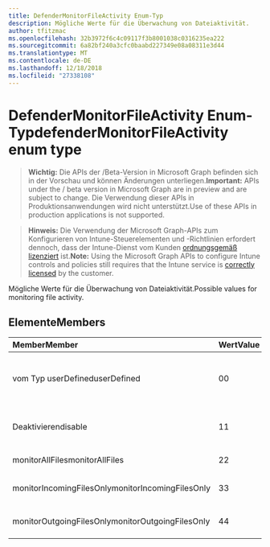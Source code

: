 ```yaml
---
title: DefenderMonitorFileActivity Enum-Typ
description: Mögliche Werte für die Überwachung von Dateiaktivität.
author: tfitzmac
ms.openlocfilehash: 32b3972f6c4c09117f3b8001038c0316235ea222
ms.sourcegitcommit: 6a82bf240a3cfc0baabd227349e08a08311e3d44
ms.translationtype: MT
ms.contentlocale: de-DE
ms.lasthandoff: 12/18/2018
ms.locfileid: "27338108"
---
```

# <a name="defendermonitorfileactivity-enum-type"></a><span data-ttu-id="af46f-103">DefenderMonitorFileActivity Enum-Typ</span><span class="sxs-lookup"><span data-stu-id="af46f-103">defenderMonitorFileActivity enum type</span></span>

> <span data-ttu-id="af46f-104">**Wichtig:** Die APIs der /Beta-Version in Microsoft Graph befinden sich in der Vorschau und können Änderungen unterliegen.</span><span class="sxs-lookup"><span data-stu-id="af46f-104">**Important:** APIs under the / beta version in Microsoft Graph are in preview and are subject to change.</span></span> <span data-ttu-id="af46f-105">Die Verwendung dieser APIs in Produktionsanwendungen wird nicht unterstützt.</span><span class="sxs-lookup"><span data-stu-id="af46f-105">Use of these APIs in production applications is not supported.</span></span>

> <span data-ttu-id="af46f-106">**Hinweis:** Die Verwendung der Microsoft Graph-APIs zum Konfigurieren von Intune-Steuerelementen und -Richtlinien erfordert dennoch, dass der Intune-Dienst vom Kunden [ordnungsgemäß lizenziert](https://go.microsoft.com/fwlink/?linkid=839381) ist.</span><span class="sxs-lookup"><span data-stu-id="af46f-106">**Note:** Using the Microsoft Graph APIs to configure Intune controls and policies still requires that the Intune service is [correctly licensed](https://go.microsoft.com/fwlink/?linkid=839381) by the customer.</span></span>

<span data-ttu-id="af46f-107">Mögliche Werte für die Überwachung von Dateiaktivität.</span><span class="sxs-lookup"><span data-stu-id="af46f-107">Possible values for monitoring file activity.</span></span>
## <a name="members"></a><span data-ttu-id="af46f-108">Elemente</span><span class="sxs-lookup"><span data-stu-id="af46f-108">Members</span></span>
|<span data-ttu-id="af46f-109">Member</span><span class="sxs-lookup"><span data-stu-id="af46f-109">Member</span></span>|<span data-ttu-id="af46f-110">Wert</span><span class="sxs-lookup"><span data-stu-id="af46f-110">Value</span></span>|<span data-ttu-id="af46f-111">Beschreibung</span><span class="sxs-lookup"><span data-stu-id="af46f-111">Description</span></span>|
|:---|:---|:---|
|<span data-ttu-id="af46f-112">vom Typ userDefined</span><span class="sxs-lookup"><span data-stu-id="af46f-112">userDefined</span></span>|<span data-ttu-id="af46f-113">0</span><span class="sxs-lookup"><span data-stu-id="af46f-113">0</span></span>|<span data-ttu-id="af46f-114">User-Defined, Standardwert, keine beabsichtigt.</span><span class="sxs-lookup"><span data-stu-id="af46f-114">User Defined, default value, no intent.</span></span>|
|<span data-ttu-id="af46f-115">Deaktivieren</span><span class="sxs-lookup"><span data-stu-id="af46f-115">disable</span></span>|<span data-ttu-id="af46f-116">1</span><span class="sxs-lookup"><span data-stu-id="af46f-116">1</span></span>|<span data-ttu-id="af46f-117">Überwachen der Dateiaktivität zu deaktivieren.</span><span class="sxs-lookup"><span data-stu-id="af46f-117">Disable monitoring file activity.</span></span>|
|<span data-ttu-id="af46f-118">monitorAllFiles</span><span class="sxs-lookup"><span data-stu-id="af46f-118">monitorAllFiles</span></span>|<span data-ttu-id="af46f-119">2</span><span class="sxs-lookup"><span data-stu-id="af46f-119">2</span></span>|<span data-ttu-id="af46f-120">Überwachen Sie alle Dateien.</span><span class="sxs-lookup"><span data-stu-id="af46f-120">Monitor all files.</span></span>|
|<span data-ttu-id="af46f-121">monitorIncomingFilesOnly</span><span class="sxs-lookup"><span data-stu-id="af46f-121">monitorIncomingFilesOnly</span></span>|<span data-ttu-id="af46f-122">3</span><span class="sxs-lookup"><span data-stu-id="af46f-122">3</span></span>| <span data-ttu-id="af46f-123">Nur eingehende Dateien zu überwachen.</span><span class="sxs-lookup"><span data-stu-id="af46f-123">Monitor incoming files only.</span></span>|
|<span data-ttu-id="af46f-124">monitorOutgoingFilesOnly</span><span class="sxs-lookup"><span data-stu-id="af46f-124">monitorOutgoingFilesOnly</span></span>|<span data-ttu-id="af46f-125">4</span><span class="sxs-lookup"><span data-stu-id="af46f-125">4</span></span>|<span data-ttu-id="af46f-126">Nur ausgehende Dateien zu überwachen.</span><span class="sxs-lookup"><span data-stu-id="af46f-126">Monitor outgoing files only.</span></span>|





